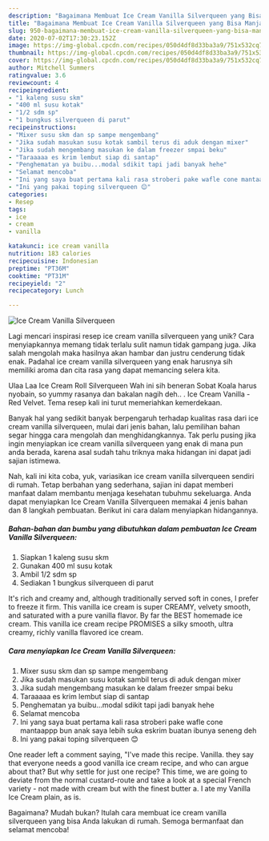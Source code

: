 ```yaml
---
description: "Bagaimana Membuat Ice Cream Vanilla Silverqueen yang Bisa Manjain Lidah"
title: "Bagaimana Membuat Ice Cream Vanilla Silverqueen yang Bisa Manjain Lidah"
slug: 950-bagaimana-membuat-ice-cream-vanilla-silverqueen-yang-bisa-manjain-lidah
date: 2020-07-02T17:30:23.152Z
image: https://img-global.cpcdn.com/recipes/050d4df8d33ba3a9/751x532cq70/ice-cream-vanilla-silverqueen-foto-resep-utama.jpg
thumbnail: https://img-global.cpcdn.com/recipes/050d4df8d33ba3a9/751x532cq70/ice-cream-vanilla-silverqueen-foto-resep-utama.jpg
cover: https://img-global.cpcdn.com/recipes/050d4df8d33ba3a9/751x532cq70/ice-cream-vanilla-silverqueen-foto-resep-utama.jpg
author: Mitchell Summers
ratingvalue: 3.6
reviewcount: 4
recipeingredient:
- "1 kaleng susu skm"
- "400 ml susu kotak"
- "1/2 sdm sp"
- "1 bungkus silverqueen di parut"
recipeinstructions:
- "Mixer susu skm dan sp sampe mengembang"
- "Jika sudah masukan susu kotak sambil terus di aduk dengan mixer"
- "Jika sudah mengembang masukan ke dalam freezer smpai beku"
- "Taraaaaa es krim lembut siap di santap"
- "Penghematan ya buibu...modal sdikit tapi jadi banyak hehe"
- "Selamat mencoba"
- "Ini yang saya buat pertama kali rasa stroberi pake wafle cone mantaappp bun anak saya lebih suka eskrim buatan ibunya seneng deh"
- "Ini yang pakai toping silverqueen 😊"
categories:
- Resep
tags:
- ice
- cream
- vanilla

katakunci: ice cream vanilla 
nutrition: 183 calories
recipecuisine: Indonesian
preptime: "PT36M"
cooktime: "PT31M"
recipeyield: "2"
recipecategory: Lunch

---
```



![Ice Cream Vanilla Silverqueen](https://img-global.cpcdn.com/recipes/050d4df8d33ba3a9/751x532cq70/ice-cream-vanilla-silverqueen-foto-resep-utama.jpg)

Lagi mencari inspirasi resep ice cream vanilla silverqueen yang unik? Cara menyiapkannya memang tidak terlalu sulit namun tidak gampang juga. Jika salah mengolah maka hasilnya akan hambar dan justru cenderung tidak enak. Padahal ice cream vanilla silverqueen yang enak harusnya sih memiliki aroma dan cita rasa yang dapat memancing selera kita.

Ulaa Laa Ice Cream Roll Silverqueen Wah ini sih beneran Sobat Koala harus nyobain, so yummy rasanya dan bakalan nagih deh.. . Ice Cream Vanilla - Red Velvet. Tema resep kali ini turut memeriahkan kemerdekaan.

Banyak hal yang sedikit banyak berpengaruh terhadap kualitas rasa dari ice cream vanilla silverqueen, mulai dari jenis bahan, lalu pemilihan bahan segar hingga cara mengolah dan menghidangkannya. Tak perlu pusing jika ingin menyiapkan ice cream vanilla silverqueen yang enak di mana pun anda berada, karena asal sudah tahu triknya maka hidangan ini dapat jadi sajian istimewa.


Nah, kali ini kita coba, yuk, variasikan ice cream vanilla silverqueen sendiri di rumah. Tetap berbahan yang sederhana, sajian ini dapat memberi manfaat dalam membantu menjaga kesehatan tubuhmu sekeluarga. Anda dapat menyiapkan Ice Cream Vanilla Silverqueen memakai 4 jenis bahan dan 8 langkah pembuatan. Berikut ini cara dalam menyiapkan hidangannya.

<!--inarticleads1-->

##### Bahan-bahan dan bumbu yang dibutuhkan dalam pembuatan Ice Cream Vanilla Silverqueen:

1. Siapkan 1 kaleng susu skm
1. Gunakan 400 ml susu kotak
1. Ambil 1/2 sdm sp
1. Sediakan 1 bungkus silverqueen di parut


It&#39;s rich and creamy and, although traditionally served soft in cones, I prefer to freeze it firm. This vanilla ice cream is super CREAMY, velvety smooth, and saturated with a pure vanilla flavor. By far the BEST homemade ice cream. This vanilla ice cream recipe PROMISES a silky smooth, ultra creamy, richly vanilla flavored ice cream. 

<!--inarticleads2-->

##### Cara menyiapkan Ice Cream Vanilla Silverqueen:

1. Mixer susu skm dan sp sampe mengembang
1. Jika sudah masukan susu kotak sambil terus di aduk dengan mixer
1. Jika sudah mengembang masukan ke dalam freezer smpai beku
1. Taraaaaa es krim lembut siap di santap
1. Penghematan ya buibu...modal sdikit tapi jadi banyak hehe
1. Selamat mencoba
1. Ini yang saya buat pertama kali rasa stroberi pake wafle cone mantaappp bun anak saya lebih suka eskrim buatan ibunya seneng deh
1. Ini yang pakai toping silverqueen 😊


One reader left a comment saying, &#34;I&#39;ve made this recipe. Vanilla. they say that everyone needs a good vanilla ice cream recipe, and who can argue about that? But why settle for just one recipe? This time, we are going to deviate from the normal custard-route and take a look at a special French variety - not made with cream but with the finest butter a. I ate my Vanilla Ice Cream plain, as is. 

Bagaimana? Mudah bukan? Itulah cara membuat ice cream vanilla silverqueen yang bisa Anda lakukan di rumah. Semoga bermanfaat dan selamat mencoba!
